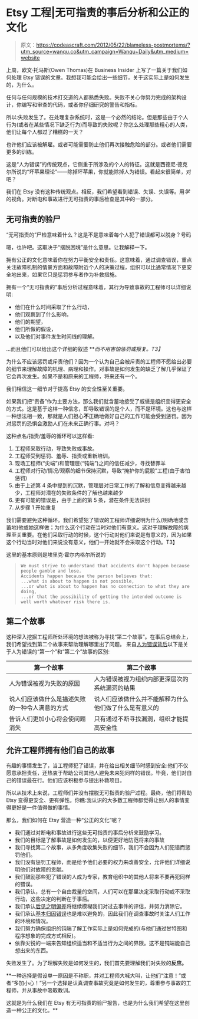 # Etsy 工程|无可指责的事后分析和公正的文化

> 原文：<https://codeascraft.com/2012/05/22/blameless-postmortems/?utm_source=wanqu.co&utm_campaign=Wanqu+Daily&utm_medium=website>

上周，欧文·托马斯(Owen Thomas)在 Business Insider 上写了一篇关于我们如何处理 Etsy 错误的文章。我想我可能会给出一些细节，关于这实际上是如何发生的，为什么。

任何与任何规模的技术打交道的人都熟悉失败。失败不关心你努力完成的架构设计，你编写和审查的代码，或者你仔细研究的警告和指标。

所以:失败发生了。在处理复杂系统时，这是一个必然的结论。但是那些由于个人行为(或者在某些情况下缺乏行为)而导致的失败呢？你怎么处理那些粗心的人类，他们让每个人都过了糟糕的一天？

也许他们应该被解雇。或者可能需要防止他们再次接触危险的部分。或者他们需要更多的训练。

这是“人为错误”的传统观点，它侧重于所涉及的个人的特征。这就是西德尼·德克尔所说的“坏苹果理论”——除掉坏苹果，你就能除掉人为错误。看起来很简单，对吧？

我们在 Etsy 没有这种传统观点。相反，我们希望看到错误、失误、失误等。用*学*的视角。对断电和事故进行无可指责的事后检查是其中的一部分。

## 无可指责的验尸

“无可指责的”尸检意味着什么？这是不是意味着每个人犯了错误都可以脱身？号码

嗯，也许吧。这取决于“摆脱困境”是什么意思。让我解释一下。

拥有公正的文化意味着你在努力平衡安全和责任。这意味着，通过调查错误，重点关注故障机制的情景方面和故障附近个人的决策过程，组织可以比通常情况下更安全地出来，如果它只是惩罚参与者作为补救措施。

拥有一个“无可指责的”事后分析过程意味着，其行为导致事故的工程师可以详细说明:

*   他们在什么时间采取了什么行动，
*   他们观察到了什么影响，
*   他们的期望，
*   他们所做的假设，
*   以及他们对事件发生时间线的理解。

...而且他们可以给出这个详细的叙述 ***而不用害怕惩罚或报复。*T3】**

为什么不应该惩罚或斥责他们？因为一个认为自己会被斥责的工程师不愿给出必要的细节来理解故障的机理、病理和操作。对事故是如何发生的缺乏了解几乎保证了它会再次发生。如果不是和原来的工程师，将来还有一个。

我们相信这一细节对于提高 Etsy 的安全性至关重要。

如果我们把“责备”作为主要方法，那么我们就含蓄地接受了威慑是组织变得更安全的方式。这是基于这样一种信念，即导致错误的是个人，而不是环境。这也与这样一种想法相一致，那就是人们担心**不**正确地做好自己的工作可能会受到惩罚。因为对惩罚的恐惧会激励人们在未来正确行事。对吗？

这种点名/指责/羞辱的循环可以这样看:

1.  工程师采取行动，导致失败或事故。
2.  工程师受到惩罚、羞辱、指责或重新培训。
3.  现场工程师(“尖端”)和管理层(“钝端”)之间的信任减少，寻找替罪羊
4.  工程师对行动/情况/观察的细节保持沉默，导致“掩护你的屁股”工程(由于害怕惩罚)
5.  由于上述第 4 条中提到的沉默，管理层对日常工作的了解和信息变得越来越少，工程师对潜在的失败条件的了解也越来越少
6.  更有可能的错误是，由于上面的第 5 条，潜在条件无法识别
7.  从步骤 1 开始重复

我们需要避免这种循环。我们希望犯了错误的工程师详细说明为什么(明确地或含蓄地)他或她这样做；为什么这个行动在当时对他们有意义。这对于理解故障的病理至关重要。在他们采取行动的时候，这个行动对他们来说是有意义的，因为如果这个行动当时对他们来说没有意义，他们一开始就不会采取这个行动。T3】

这里的基本原则是埃里克·霍尔内格尔所说的

> ```
> We must strive to understand that accidents don't happen because people gamble and lose.
> Accidents happen because the person believes that:
> ...what is about to happen is not possible,
> ...or what is about to happen has no connection to what they are doing,
> ...or that the possibility of getting the intended outcome is well worth whatever risk there is.
> ```

## 第二个故事

这种深入挖掘工程师所处环境的想法被称为寻找“第二个故事”。在事后总结会上，我们希望找到第二个故事来帮助理解哪里出了问题。
来自[人为错误背后](http://www.amazon.com/Behind-Human-Error-David-Woods/dp/0754678342 "Behind Human Error")以下是关于人为错误的“第一个”和“第二个”故事的区别:

| 第一个故事 | 第二个故事 |
| --- | --- |
| 人为错误被视为失败的原因 | 人为错误被视为组织内部更深层次的系统漏洞的结果 |
| 说人们应该做什么是描述失败的一种令人满意的方式 | 说人们应该做什么并不能解释为什么他们做了什么是有意义的 |
| 告诉人们更加小心将会使问题消失 | 只有通过不断寻找漏洞，组织才能提高安全性 |

## 允许工程师拥有他们自己的故事

有趣的事情发生了，当工程师犯了错误，并在给出相关细节时感到安全:他们不仅愿意承担责任，还热衷于帮助公司其他人避免未来犯同样的错误。毕竟，他们对自己的错误最在行。他们应该积极参与提出补救项目。

所以从技术上来说，工程师们并没有摆脱无可指责的验尸过程。最终，他们将帮助 Etsy 变得更安全、更有弹性。你瞧:我认识的大多数工程师都觉得让别人的事情变得更好是一件值得做的事情。

那么，我们如何在 Etsy 营造一种“公正的文化”呢？

*   我们通过对断电和事故进行这些无可指责的事后分析来鼓励学习。
*   我们的目标是了解事故是如何发生的，以便更好地防范将来的事故
*   我们寻找第二个故事，从多角度收集失败的细节，我们不会因为人们犯错而惩罚他们。
*   我们没有惩罚工程师，而是给予他们必要的权力来改善安全，允许他们详细说明他们对故障的贡献。
*   我们鼓励那些犯了错误的人成为专家，教育组织中的其他人将来不要再犯同样的错误。
*   我们承认，总有一个自由裁量的空间，人们可以在那里决定采取行动或不采取行动，这些决定的判断在于事后。
*   我们承认[后见之明偏差](http://en.wikipedia.org/wiki/Hindsight "Hindsight Bias")将继续模糊我们对过去事件的评估，并努力消除它。
*   我们承认[基本归因错误](http://en.wikipedia.org/wiki/Fundamental_attribution_error "Fundamental Attribution Error")也是难以避免的，因此我们在调查事故时关注人们工作的环境和情况。
*   我们努力确保组织的钝端了解工作实际上是如何完成的(与他们通过甘特图和程序想象的完成方式相反)。
*   依靠尖锐的一端来告知组织适当和不适当行为之间的界限。这不是钝端能自己想出来的东西。

失败发生了。为了理解失败是如何发生的，我们首先要理解我们对失败的**反应。**

 **一种选择是假设单一原因是不称职，并对工程师大喊大叫，让他们“注意！”或者“多加小心！”另一个选择是认真调查事故究竟是如何发生的，尊重参与事故的工程师，并从事故中吸取教训。

这就是为什么我们在 Etsy 有无可指责的验尸报告，也是为什么我们希望在这里创造一种公正的文化。**